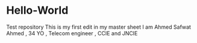 # Hello-World
Test repository
This is my first edit in my master sheet 
I am Ahmed Safwat Ahmed , 34 YO , Telecom engineer , CCIE and JNCIE 
